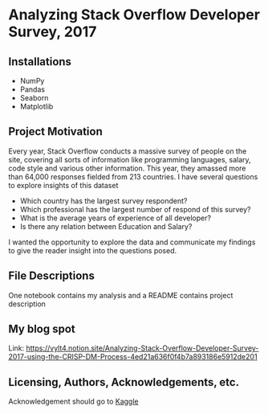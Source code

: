 # Analyzing Stack Overflow Developer Survey, 2017

## Installations
 - NumPy
 - Pandas
 - Seaborn
 - Matplotlib


## Project Motivation
Every year, Stack Overflow conducts a massive survey of people on the site, covering all sorts of information like programming languages, salary, code style and various other information. This year, they amassed more than 64,000 responses fielded from 213 countries. I have several questions to explore insights of this dataset

- Which country has the largest survey respondent?
- Which professional has the largest number of respond of this survey?
- What is the average years of experience of all developer?
- Is there any relation between Education and Salary?

I wanted the opportunity to explore the data and communicate my findings to give the reader insight into the questions posed. 

## File Descriptions
One notebook contains my analysis and a README contains project description

## My blog spot
Link: https://vylt4.notion.site/Analyzing-Stack-Overflow-Developer-Survey-2017-using-the-CRISP-DM-Process-4ed21a636f0f4b7a893186e5912de201

## Licensing, Authors, Acknowledgements, etc.
Acknowledgement should go to [Kaggle](https://www.kaggle.com/zynicide/wine-reviews)
